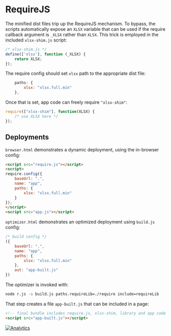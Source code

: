 # RequireJS

The minified dist files trip up the RequireJS mechanism.  To bypass, the scripts
automatically expose an `XLSX` variable that can be used if the require callback
argument is `_XLSX` rather than `XLSX`.  This trick is employed in the included
`xlsx-shim.js` script:

```js
/* xlsx-shim.js */
define(['xlsx'], function (_XLSX) {
	return XLSX;
});
```

The require config should set `xlsx` path to the appropriate dist file:

```js
	paths: {
		xlsx: "xlsx.full.min"
	},
```

Once that is set, app code can freely require `"xlsx-shim"`:

```js
require(["xlsx-shim"], function(XLSX) {
	/* use XLSX here */
});
```

## Deployments

`browser.html` demonstrates a dynamic deployment, using the in-browser config:

```html
<script src="require.js"></script>
<script>
require.config({
	baseUrl: ".",
	name: "app",
	paths: {
		xlsx: "xlsx.full.min"
	}
});
</script>
<script src="app.js"></script>
```

`optimizer.html` demonstrates an optimized deployment using `build.js` config:

```js
/* build config */
({
	baseUrl: ".",
	name: "app",
	paths: {
		xlsx: "xlsx.full.min"
	},
	out: "app-built.js"
})
```

The optimizer is invoked with:

```bash
node r.js -o build.js paths.requireLib=./require include=requireLib
```

That step creates a file `app-built.js` that can be included in a page:

```html
<!-- final bundle includes require.js, xlsx-shim, library and app code -->
<script src="app-built.js"></script>
```

[![Analytics](https://ga-beacon.appspot.com/UA-36810333-1/SheetJS/js-xlsx?pixel)](https://github.com/SheetJS/js-xlsx)
